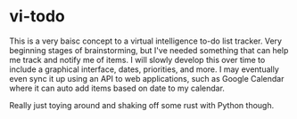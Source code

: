 # vi-todo

This is a very baisc concept to a virtual intelligence to-do list tracker. Very beginning stages of brainstorming, but I've needed something that can help me track and notify me of items. I will slowly develop this over time to include a graphical interface, dates, priorities, and more. I may eventually even sync it up using an API to web applications, such as Google Calendar where it can auto add items based on date to my calendar. 

Really just toying around and shaking off some rust with Python though. 